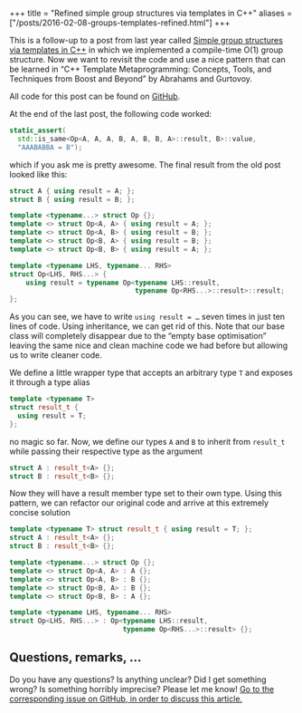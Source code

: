 +++
title = "Refined simple group structures via templates in C++"
aliases = ["/posts/2016-02-08-groups-templates-refined.html"]
+++

This is a follow-up to a post from last year called [Simple group structures via templates in C++](@/posts/2015-05-12-groups-templates.md) in which we implemented a compile-time O(1) group structure.  Now we want to revisit the code and use a nice pattern that can be learned in “C++ Template Metaprogramming: Concepts, Tools, and Techniques from Boost and Beyond” by Abrahams and Gurtovoy.

<!-- more -->

All code for this post can be found on [GitHub](https://github.com/kdungs/cpp-group-study).

At the end of the last post, the following code worked:

```cpp
static_assert(
  std::is_same<Op<A, A, A, B, A, B, B, A>::result, B>::value,
  "AAABABBA = B");
```

which if you ask me is pretty awesome. The final result from the old post looked like this:

```cpp
struct A { using result = A; };
struct B { using result = B; };

template <typename...> struct Op {};
template <> struct Op<A, A> { using result = A; };
template <> struct Op<A, B> { using result = B; };
template <> struct Op<B, A> { using result = B; };
template <> struct Op<B, B> { using result = A; };

template <typename LHS, typename... RHS>
struct Op<LHS, RHS...> {
    using result = typename Op<typename LHS::result,
                               typename Op<RHS...>::result>::result;
};
```

As you can see, we have to write `using result = …` seven times in just ten lines of code. Using inheritance, we can get rid of this. Note that our base class will completely disappear due to the “empty base optimisation” leaving the same nice and clean machine code we had before but allowing us to write cleaner code.

We define a little wrapper type that accepts an arbitrary type `T` and exposes it through a type alias

```cpp
template <typename T>
struct result_t {
  using result = T;
};
```

no magic so far. Now, we define our types `A` and `B` to inherit from `result_t` while passing their respective type as the argument

```cpp
struct A : result_t<A> {};
struct B : result_t<B> {};
```

Now they will have a result member type set to their own type. Using this pattern, we can refactor our original code and arrive at this extremely concise solution

```cpp
template <typename T> struct result_t { using result = T; };
struct A : result_t<A> {};
struct B : result_t<B> {};

template <typename...> struct Op {};
template <> struct Op<A, A> : A {};
template <> struct Op<A, B> : B {};
template <> struct Op<B, A> : B {};
template <> struct Op<B, B> : A {};

template <typename LHS, typename... RHS>
struct Op<LHS, RHS...> : Op<typename LHS::result,
                            typename Op<RHS...>::result> {};
```


## Questions, remarks, …

Do you have any questions? Is anything unclear? Did I get something wrong? Is something horribly imprecise? Please let me know!  [Go to the corresponding issue on GitHub, in order to discuss this article.](https://github.com/kdungs/dun.gs/issues/7)
